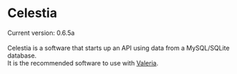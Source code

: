 # Celestia
Current version: 0.6.5a
<br>
<br>
Celestia is a software that starts up an API using data from a MySQL/SQLite database.<br>
It is the recommended software to use with [Valeria](https://github.com/kitstudios/Valeria).
